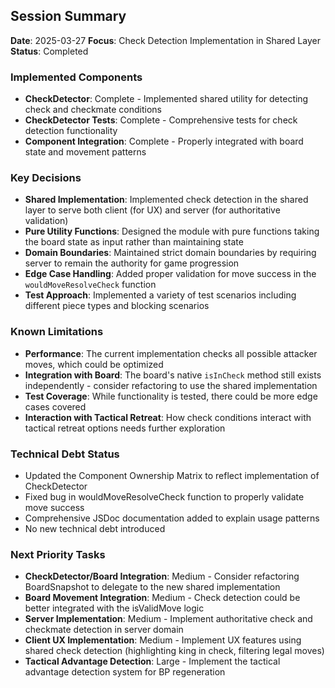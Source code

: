 ## Session Summary

**Date**: 2025-03-27
**Focus**: Check Detection Implementation in Shared Layer
**Status**: Completed

### Implemented Components
- **CheckDetector**: Complete - Implemented shared utility for detecting check and checkmate conditions
- **CheckDetector Tests**: Complete - Comprehensive tests for check detection functionality
- **Component Integration**: Complete - Properly integrated with board state and movement patterns

### Key Decisions
- **Shared Implementation**: Implemented check detection in the shared layer to serve both client (for UX) and server (for authoritative validation)
- **Pure Utility Functions**: Designed the module with pure functions taking the board state as input rather than maintaining state
- **Domain Boundaries**: Maintained strict domain boundaries by requiring server to remain the authority for game progression
- **Edge Case Handling**: Added proper validation for move success in the `wouldMoveResolveCheck` function
- **Test Approach**: Implemented a variety of test scenarios including different piece types and blocking scenarios

### Known Limitations
- **Performance**: The current implementation checks all possible attacker moves, which could be optimized
- **Integration with Board**: The board's native `isInCheck` method still exists independently - consider refactoring to use the shared implementation
- **Test Coverage**: While functionality is tested, there could be more edge cases covered
- **Interaction with Tactical Retreat**: How check conditions interact with tactical retreat options needs further exploration

### Technical Debt Status
- Updated the Component Ownership Matrix to reflect implementation of CheckDetector
- Fixed bug in wouldMoveResolveCheck function to properly validate move success
- Comprehensive JSDoc documentation added to explain usage patterns
- No new technical debt introduced

### Next Priority Tasks
- **CheckDetector/Board Integration**: Medium - Consider refactoring BoardSnapshot to delegate to the new shared implementation
- **Board Movement Integration**: Medium - Check detection could be better integrated with the isValidMove logic
- **Server Implementation**: Medium - Implement authoritative check and checkmate detection in server domain
- **Client UX Implementation**: Medium - Implement UX features using shared check detection (highlighting king in check, filtering legal moves)
- **Tactical Advantage Detection**: Large - Implement the tactical advantage detection system for BP regeneration 